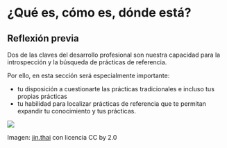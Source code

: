 
# ¿Qué es, cómo es, dónde está?

## Reflexión previa

Dos de las claves del desarrollo profesional son nuestra capacidad para la introspección y la búsqueda de prácticas de referencia.

Por ello, en esta sección será especialmente importante:

- tu disposición a cuestionarte las prácticas tradicionales e incluso tus propias prácticas
- tu habilidad para localizar prácticas de referencia que te permitan expandir tu conocimiento y tus prácticas.

![](https://github.com/catedu/abp/blob/master/img/696e74726f7370656363696fcc816e.jpg)

Imagen: [jin.thai](http://www.flickr.com/photos/jinthai/3291818821/in/photostream) con licencia CC by 2.0
